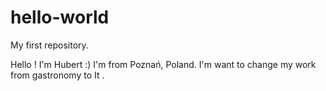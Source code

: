 # hello-world
My first repository.


Hello ! 
I'm Hubert :)
I'm from Poznań, Poland. I'm want to change my work from gastronomy to It . 

